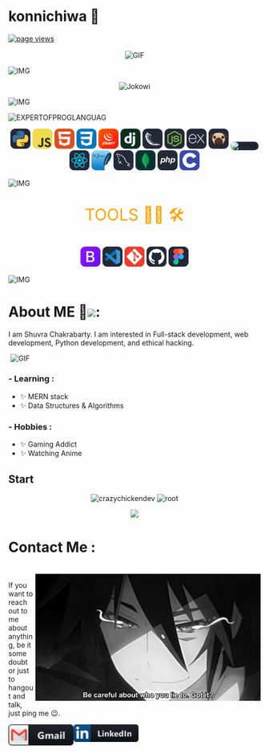 # konnichiwa 👋

<p align="left">
  <a href="https://github.com/shuvra-matrix/shuvra-matrix">
    <img src="https://komarev.com/ghpvc/?username=shuvra-matrix" alt="page views" />
  </a>
</p>

<div align="center">
<img hight="300" width="700" alt="GIF" align="center" src="https://gifdb.com/images/high/4k-anime-498-x-241-gif-kpnnk8elfpjxlmze.webp">
</div>

![IMG](https://i.imgur.com/tABin5L.gif)

<div align="center">

![Jokowi](https://github-profile-summary-cards.vercel.app/api/cards/profile-details?username=shuvra-matrix&theme=monokai)

</div>

![IMG](https://i.imgur.com/xr38EtK.gif)

![EXPERTOFPROGLANGUAG](https://user-images.githubusercontent.com/20098740/178884429-03b26883-97b2-48e0-b384-9934460c9000.gif)

<p align="center">

<img src="./icons/Python-Dark.svg" alt="HTML" width="40" hight="50">
<img src="./icons/JavaScript.svg" alt="HTML" width="40" hight="50">
<img src="./icons/HTML.svg" alt="HTML" width="40" hight="50">
<img src="./icons/CSS.svg" alt="HTML" width="40" hight="50">
<img src="./icons/JQuery.svg" alt="HTML" width="40" hight="50">
<img src="./icons/Django.svg" alt="HTML" width="40" hight="50">
<img src="./icons/Flask-Dark.svg" alt="HTML" width="40" hight="50">
<img src="./icons/NodeJS-Dark.svg" alt="HTML" width="40" hight="50">
<img src="./icons/ExpressJS-Dark.svg" alt="HTML" width="40" hight="50">
<img src="./icons/Pug-Dark.svg" alt="HTML" width="40" hight="50" >
<img src="https://www.svgrepo.com/show/373574/ejs.svg" alt="HTML" width="40" hight="50" style="background-color : rgb(37, 41, 57) ; border-radius : 10px ">
<img src="./icons/React-Dark.svg" alt="HTML" width="40" hight="50">
<img src="./icons/SQLite.svg" alt="HTML" width="40" hight="50">
<img src="./icons/MySQL-Dark.svg" alt="HTML" width="40" hight="50">
<img src="./icons/MongoDB.svg" alt="HTML" width="40" hight="50">
<img src="./icons/PHP-Dark.svg" alt="HTML" width="40" hight="50">
<img src="./icons/C.svg" alt="HTML" width="40" hight="50">

</p>

![IMG](https://i.imgur.com/tABin5L.gif)

<P align="center" style="font-size: 2rem ; color : orange">
TOOLS 👨‍💻 🛠</P>

<p align="center">

<img src="./icons/Bootstrap.svg" alt="HTML" width="40" hight="50">
<img src="./icons/VSCode-Dark.svg" alt="HTML" width="40" hight="50">
<img src="./icons/Git.svg" alt="HTML" width="40" hight="50">
<img src="./icons/Github-Dark.svg" alt="HTML" width="40" hight="50">
<img src="./icons/Figma-Dark.svg" alt="HTML" width="40" hight="50">

</p>

![IMG](https://i.imgur.com/xr38EtK.gif)

# About ME 💬<img src="https://media.giphy.com/media/12oufCB0MyZ1Go/giphy.gif" width="50">:

<p aligh="left">  I am Shuvra Chakrabarty. I am interested in Full-stack development, web development, Python development, and ethical hacking.</p>
<div>
<img hight="400" width="500" alt="GIF" align="right" src="./images/1936.gif">
</div>
<br>

### - Learning :

- ✨ MERN stack
- ✨ Data Structures & Algorithms

### - Hobbies :

- ✨ Gaming Addict
- ✨ Watching Anime

## Start

<!--START_SECTION:waka-->
<p align="center" height='130px'> <img src="https://github-readme-stats.vercel.app/api?username=shuvra-matrix&show_icons=true&hide_title=true&include_all_commits=true&line_height=21&bg_color=0,64FFDA,64FFDA,A9EFDE,F2FFFC&count_public=true&theme=graywhite" alt="crazychickendev"/> <img src="https://github-readme-stats.vercel.app/api/top-langs/?username=shuvra-matrix&layout=compact&show_icons=true&bg_color=0,EFFDF9,CBFFF3,64FFDA&theme=graywhite&hide_title=true" alt="root"/> </p>
<p align="center">
    <img src="https://github-readme-streak-stats.herokuapp.com/?user=shuvra-matrix">
</p>
</details>

# Contact Me :

<p>
 </br>

<img hight="320" width="450" align="right" alt="GIF" src="./images/93195.gif">

If you want to reach out to me about anything, be it some doubt or just to hangout and talk, just ping me 😉.

<a href="mailto:shuvrachakrabarty97@gmail.com">
 <img align="left" alt="Gmail" width="130" hight="100" src="./png/social/gmail.png" />
</a>
<a href="https://www.linkedin.com/in/shuvra-chakrabarty-88a373217">
  <img align="left" alt="Linkedin" width="130" hight="100" src="./png/social/linkedin.png" />
</br>

</br>
</a>
 </p>

</br>
